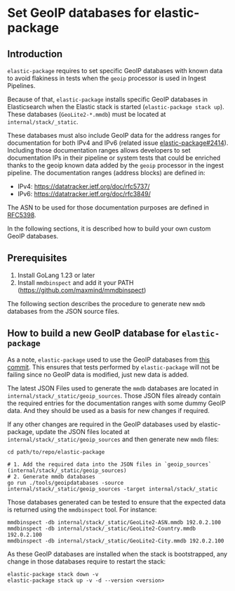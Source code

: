 # Set GeoIP databases for elastic-package

## Introduction

`elastic-package` requires to set specific GeoIP databases with known data to avoid flakiness in tests
when the `geoip` processor is used in Ingest Pipelines.

Because of that, `elastic-package` installs specific GeoIP databases in Elasticsearch when the Elastic stack is started (`elastic-package stack up`).
These databases (`GeoLite2-*.mmdb`) must be located at `internal/stack/_static`.

These databases must also include GeoIP data for the address ranges for documentation for both IPv4 and IPv6 (related issue [elastic-package#2414](https://github.com/elastic/elastic-package/issues/2414)).
Including those documentation ranges allows developers to set documentation IPs in their pipeline or
system tests that could be enriched thanks to the geoip known data added by the `geoip` processor in the ingest pipeline.
The documentation ranges (address blocks) are defined in:
- IPv4: https://datatracker.ietf.org/doc/rfc5737/
- IPv6: https://datatracker.ietf.org/doc/rfc3849/

The ASN to be used for those documentation purposes are defined in [RFC5398](https://datatracker.ietf.org/doc/rfc5398/).

In the following sections, it is described how to build your own custom GeoIP databases.

## Prerequisites

1. Install GoLang 1.23 or later
2. Install `mmdbinspect` and add it your PATH (https://github.com/maxmind/mmdbinspect)

The following section describes the procedure to generate new `mmdb` databases from the JSON source files.

## How to build a new GeoIP database for `elastic-package`

As a note, `elastic-package` used to use the GeoIP databases from
[this commit](https://github.com/maxmind/MaxMind-DB/blob/2bf1713b3b5adcb022cf4bb77eb0689beaadcfef/test-data).
This ensures that tests performed by `elastic-package` will not be failing since no GeoIP data is modified, just new data is added.

The latest JSON Files used to generate the `mmdb` databases are located in `internal/stack/_static/geoip_sources`.
Those JSON files already contain the required entries for the documentation ranges with some dummy GeoIP data. And they should be
used as a basis for new changes if required.

If any other changes are required in the GeoIP databases used by elastic-package, update the JSON files located at `internal/stack/_static/geoip_sources`
and then generate new `mmdb` files:
```shell
cd path/to/repo/elastic-package

# 1. Add the required data into the JSON files in `geoip_sources` (internal/stack/_static/geoip_sources)
# 2. Generate mmdb databases
go run ./tools/geoipdatabases -source internal/stack/_static/geoip_sources -target internal/stack/_static

```

Those databases generated can be tested to ensure that the expected data is returned using the `mmdbinspect` tool.
For instance:
```shell
mmdbinspect -db internal/stack/_static/GeoLite2-ASN.mmdb 192.0.2.100
mmdbinspect -db internal/stack/_static/GeoLite2-Country.mmdb 192.0.2.100
mmdbinspect -db internal/stack/_static/GeoLite2-City.mmdb 192.0.2.100
```

As these GeoIP databases are installed when the stack is bootstrapped, any change in those databases require to
restart the stack:
```shell
elastic-package stack down -v
elastic-package stack up -v -d --version <version>
```

